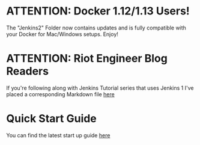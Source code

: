 # ATTENTION: Docker 1.12/1.13 Users!

The "Jenkins2" Folder now contains updates and is fully compatible with your Docker for Mac/Windows setups. Enjoy!

# ATTENTION: Riot Engineer Blog Readers

If you're following along with Jenkins Tutorial series that uses Jenkins 1 I've placed a corresponding Markdown file [here](https://github.com/maxfields2000/dockerjenkins_tutorial/blob/all_new/RiotEngineeringBlog/README.md)

# Quick Start Guide

You can find the latest start up guide [here](https://github.com/maxfields2000/dockerjenkins_tutorial/blob/master/jenkins2/README.md)






